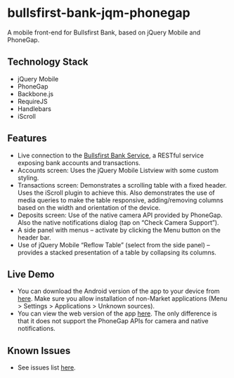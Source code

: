 # bullsfirst-bank-jqm-phonegap

A mobile front-end for Bullsfirst Bank, based on jQuery Mobile and PhoneGap.

## Technology Stack
* jQuery Mobile
* PhoneGap
* Backbone.js
* RequireJS
* Handlebars
* iScroll

## Features
*	Live connection to the [Bullsfirst Bank Service](https://github.com/archfirst/bullsfirst-bank-service), a RESTful service exposing bank accounts and transactions.
*	Accounts screen: Uses the jQuery Mobile Listview with some custom styling.
*	Transactions screen: Demonstrates a scrolling table with a fixed header. Uses the iScroll plugin to achieve this. Also demonstrates the use of media queries to make the table responsive, adding/removing columns based on the width and orientation of the device.
*	Deposits screen: Use of the native camera API provided by PhoneGap. Also the native notifications dialog (tap on “Check Camera Support”).
*	A side panel with menus – activate by clicking the Menu button on the header bar.
*	Use of jQuery Mobile “Reflow Table” (select from the side panel) – provides a stacked presentation of a table by collapsing its columns.

## Live Demo
*	You can download the Android version of the app to your device from [here](http://archfirst.org/sites/default/files/sources/BfBank.apk). Make sure you allow installation of non-Market applications (Menu > Settings > Applications > Unknown sources).
*	You can view the web version of the app [here](http://archfirst.org/bullsfirst-bank/). The only difference is that it does not support the PhoneGap APIs for camera and native notifications.

## Known Issues
*	See issues list [here](https://github.com/archfirst/bullsfirst-bank-jqm-phonegap/issues).

